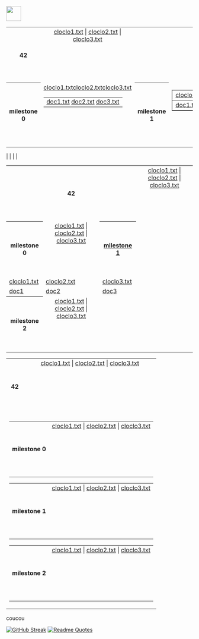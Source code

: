 <img src="https://raw.githubusercontent.com/innng/innng/master/assets/kyubey.gif" height="40" />


<table align="center" width="600px">
  <!-- Ligne principale avec le titre et le premier bloc de fichiers -->
  <tr align="center" valign="center" height="150">
    <th width="300px" >42</th>
    <td width="300px" align="center" valign="top">
      <a href="test1/cloclo1.txt">cloclo1.txt</a> |
      <a href="test1/cloclo2.txt">cloclo2.txt</a> |
      <a href="test1/cloclo3.txt">cloclo3.txt</a>
    </td>
  </tr>
  <!-- Ligne pour les milestones alignés horizontalement -->
  <tr align="center" valign="center" height="150">
    <!-- Milestone 0 -->
    <th height="150">milestone 0</th>
    <td align="center" valign="top" height="150">
      <!-- Nouveau tableau pour milestone 0 -->
      <table align="center" valign="center" height="100%" width="200">
        <tr height="50%">
          <a href="test2/cloclo1.txt">cloclo1.txt</a>
          <a href="test2/cloclo2.txt">cloclo2.txt</a>
          <a href="test2/cloclo3.txt">cloclo3.txt</a>
        </tr>
        <td >
          <a href="test2/doc1.txt">doc1.txt</a>
          <a href="test2/doc2.txt">doc2.txt</a>
          <a href="test2/doc3.txt">doc3.txt</a>
        </td>
      </table>
    </td>
    <!-- Milestone 1 -->
    <th height="150">milestone 1</th>
    <td align="center" valign="top" >
      <!-- Nouveau tableau pour milestone 1 -->
      <table align="center" width="100%" border="1">
        <tr>
          <td><a href="test3/cloclo1.txt">cloclo1.txt</a></td>
          <td><a href="test3/cloclo2.txt">cloclo2.txt</a></td>
          <td><a href="test3/cloclo3.txt">cloclo3.txt</a></td>
        </tr>
        <tr>
          <td><a href="test3/doc1.txt">doc1.txt</a></td>
          <td><a href="test3/doc2.txt">doc2.txt</a></td>
          <td><a href="test3/doc3.txt">doc3.txt</a></td>
        </tr>
      </table>
    </td>
    <!-- Milestone 2 -->
    <th height="150">milestone 2</th>
    <td align="center" valign="top" height="150">
      <!-- Nouveau tableau pour milestone 2 -->
      <table align="center">
        <tr>
          <td><a href="test4/cloclo1.txt">cloclo1.txt</a> <a href="test4/cloclo2.txt">cloclo2.txt</a> <a href="test4/cloclo3.txt">cloclo3.txt</a></td>
        </tr>
        <tr>
          <td><a href="test4/doc1.txt">doc1.txt</a> <a href="test4/doc2.txt">doc2.txt</a> <a href="test4/doc3.txt">doc3.txt</a></td>
        </tr>
      </table>
    </td>
  </tr>
</table>



<table align="center">
  <!-- Ligne principale avec le titre et le premier bloc de fichiers -->
  <tr align="center" valign="center">
    <th colspan="3" >42</th>
    <td colspan="3" align="center" valign="top" height="150">
      <a href="test1/cloclo1.txt">cloclo1.txt</a> |
      <a href="test1/cloclo2.txt">cloclo2.txt</a> |
      <a href="test1/cloclo3.txt">cloclo3.txt</a>
    </td>
  </tr>
  <!-- Ligne pour les milestones alignés horizontalement -->
  <tr align="center" valign="center" height="150">
    <!-- Milestone 0 -->
    <th height="150">milestone 0</th>
    <td align="center" valign="top" height="150">
      <a href="test2/cloclo1.txt">cloclo1.txt</a> |
      <a href="test2/cloclo2.txt">cloclo2.txt</a> |
      <a href="test2/cloclo3.txt">cloclo3.txt</a>
    </td>
    <!-- Milestone 1 -->
    <th height="150"><a href="test3/cloclo1.txt">milestone 1</a></th>
    <td align="center" valign="top" height="150">
      <tr>
        <td><a href="test3/cloclo1.txt">cloclo1.txt</a></td> |
        <td><a href="test3/cloclo2.txt">cloclo2.txt</a></td> |
        <td><a href="test3/cloclo3.txt">cloclo3.txt</a></td>
      </tr>
      <tr>
        <td><a href="test3/cloclo1.txt">doc1</a></td> |
        <td><a href="test3/cloclo2.txt">doc2</a></td> |
        <td><a href="test3/cloclo3.txt">doc3</a></td>
      </tr>
    </td>
    <!-- Milestone 2 -->
    <th height="150">milestone 2</th>
    <td align="center" valign="top" height="150">
      <a href="test4/cloclo1.txt">cloclo1.txt</a> |
      <a href="test4/cloclo2.txt">cloclo2.txt</a> |
      <a href="test4/cloclo3.txt">cloclo3.txt</a>
    </td>
  </tr>
</table>



<table align="center">
  <!-- Ligne principale avec le titre et le premier bloc de fichiers -->
  <tr align="center" valign="center" height="150">
    <th height="150">42</th>
    <td align="center" valign="top" height="150">
      <a href="test1/cloclo1.txt">cloclo1.txt</a> |
      <a href="test1/cloclo2.txt">cloclo2.txt</a> |
      <a href="test1/cloclo3.txt">cloclo3.txt</a>
    </td>
  </tr>
  <!-- Une seule cellule contenant tous les autres tableaux en ligne -->
  <tr>
    <td colspan="2" align="center" valign="top">
      <table align="center">
        <tr align="center" valign="center" height="150">
          <th height="150">milestone 0</th>
          <td align="center" valign="top" height="150">
            <a href="test2/cloclo1.txt">cloclo1.txt</a> |
            <a href="test2/cloclo2.txt">cloclo2.txt</a> |
            <a href="test2/cloclo3.txt">cloclo3.txt</a>
          </td>
        </tr>
      </table>
      <table align="center">
        <tr align="center" valign="center" height="150">
          <th height="150">milestone 1</th>
          <td align="center" valign="top" height="150">
            <a href="test3/cloclo1.txt">cloclo1.txt</a> |
            <a href="test3/cloclo2.txt">cloclo2.txt</a> |
            <a href="test3/cloclo3.txt">cloclo3.txt</a>
          </td>
        </tr>
      </table>
      <table align="center">
        <tr align="center" valign="center" height="150">
          <th height="150">milestone 2</th>
          <td align="center" valign="top" height="150">
            <a href="test4/cloclo1.txt">cloclo1.txt</a> |
            <a href="test4/cloclo2.txt">cloclo2.txt</a> |
            <a href="test4/cloclo3.txt">cloclo3.txt</a>
          </td>
        </tr>
      </table>
    </td>
  </tr>
</table>



<p>coucou</p>

[![GitHub Streak](https://streak-stats.demolab.com?user=zoyern&theme=nord&border_radius=10&date_format=j%20M%5B%20Y%5D&mode=weekly&card_width=600&card_height=50&dates=4C566A&hide_current_streak=true&hide_longest_streak=true)](https://git.io/streak-stats)
[![Readme Quotes](https://quotes-github-readme.vercel.app/api?type=horizontal&theme=nord)](https://github.com/piyushsuthar/github-readme-quotes)
